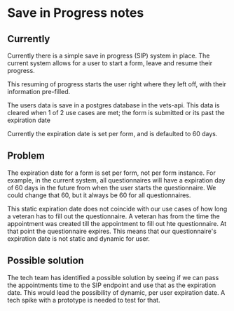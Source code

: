 # Save in Progress notes

## Currently

Currently there is a simple save in progress (SIP) system in place. The current system allows for a user to start a form, leave and resume their progress.

This resuming of progress starts the user right where they left off, with their information pre-filled. 

The users data is save in a postgres database in the vets-api. This data is cleared when 1 of 2 use cases are met; the form is submitted or its past the expiration date

Currently the expiration date is set per form, and is defaulted to 60 days.

## Problem

The expiration date for a form is set per form, not per form instance. For example, in the current system, all questionnaires will have a expiration day of 60 days in the future from when the user starts the questionnaire. We could change that 60, but it always be 60 for all questionnaires.

This static expiration date does not coincide with our use cases of how long a veteran has to fill out the questionnaire. A veteran has from the time the appointment was created till the appointment to fill out hte questionnaire. At that point the questionnaire expires. This means that our questionnaire's expiration date is not static and dynamic for user. 

## Possible solution

The tech team has identified a possible solution by seeing if we can pass the appointments time to the SIP endpoint and use that as the expiration date. This would lead the possibility of dynamic, per user expiration date. A tech spike with a prototype is needed to test for that.